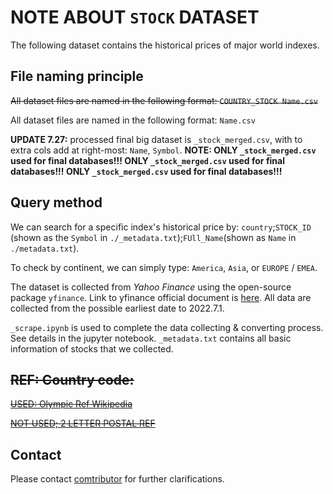 # NOTE ABOUT `STOCK` DATASET

The following dataset contains the historical prices of major world indexes. 

## File naming principle

~~All dataset files are named in the following format: `COUNTRY_STOCK Name.csv`~~

All dataset files are named in the following format: `Name.csv`

**UPDATE 7.27:** processed final big dataset is `_stock_merged.csv`, with to extra cols add at right-most: `Name`, `Symbol`.
**NOTE: ONLY `_stock_merged.csv` used for final databases!!! ONLY `_stock_merged.csv` used for final databases!!! ONLY `_stock_merged.csv` used for final databases!!!**

## Query method

We can search for a specific index's historical price by: `country`;`STOCK_ID` (shown as the `Symbol` in `./_metadata.txt`);`FUll_Name`(shown as `Name` in `./metadata.txt`).

To check by continent, we can simply type: `America`, `Asia`, or `EUROPE` / `EMEA`.

The dataset is collected from *Yahoo Finance* using the open-source package `yfinance`. Link to yfinance official document is [here](https://github.com/ranaroussi/yfinance). All data are collected from the possible earliest date to 2022.7.1.

`_scrape.ipynb` is used to complete the data collecting & converting process. See details in the jupyter notebook.
`_metadata.txt` contains all basic information of stocks that we collected.

## ~~REF: Country code:~~

~~[USED: Olympic Ref Wikipedia](https://zh.wikipedia.org/wiki/%E5%9C%8B%E9%9A%9B%E5%A5%A7%E5%A7%94%E6%9C%83%E5%9C%8B%E5%AE%B6%E6%88%96%E5%9C%B0%E5%8D%80%E7%B7%A8%E7%A2%BC%E5%88%97%E8%A1%A8)~~


~~[NOT USED; 2 LETTER POSTAL REF](https://www.post.gov.tw/post/internet/Postal/sz_a_e_info.jsp)~~ 

## Contact

Please contact [comtributor](mailto:kshi42@wisc.edu) for further clarifications. 